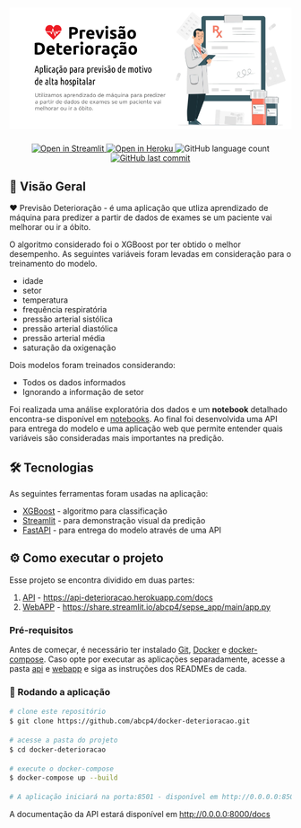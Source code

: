 <h1 align="center">
    <img alt="Previsão Deterioração" title="#PrevisaoDeterioracao" src="./assets/banner.png" />
</h1>

<p align="center">
  <a href="https://share.streamlit.io/abcp4/sepse_app/main/app.py">
    <img alt="Open in Streamlit" src="https://static.streamlit.io/badges/streamlit_badge_black_white.svg">
  </a>
  <a href="https://api-deterioracao.herokuapp.com/docs">
      <img alt="Open in Heroku" src="https://img.shields.io/static/v1?label=Heroku&message=Open API Docs&color=green">
  </a>
  <img alt="GitHub language count" src="https://img.shields.io/github/languages/count/abcp4/docker-deterioracao?color=%2304D361">
  <a href="https://github.com/abcp4/docker-deterioracao/commits/main">
    <img alt="GitHub last commit" src="https://img.shields.io/github/last-commit/abcp4/docker-deterioracao">
  </a>
</p>

## 🔖 Visão Geral

❤️ Previsão Deterioração - é uma aplicação que utliza aprendizado de máquina para predizer a partir de dados de exames se um paciente vai melhorar ou ir a óbito.

O algoritmo considerado foi o XGBoost por ter obtido o melhor desempenho. As seguintes variáveis foram levadas em consideração para o treinamento do modelo.
- idade 
- setor
- temperatura
- frequência respiratória
- pressão arterial sistólica
- pressão arterial diastólica
- pressão arterial média
- saturação da oxigenação

Dois modelos foram treinados considerando:
- Todos os dados informados
- Ignorando a informação de setor

Foi realizada uma análise exploratória dos dados e um **notebook** detalhado encontra-se disponível em [notebooks](notebooks). Ao final foi desenvolvida uma API para entrega do modelo e uma aplicação web que permite entender quais variáveis são consideradas mais importantes na predição.

## 🛠 Tecnologias

As seguintes ferramentas foram usadas na aplicação:

- [XGBoost][docker] - algoritmo para classificação
- [Streamlit][streamlit] - para demonstração visual da predição
- [FastAPI][fastapi] - para entrega do modelo através de uma API


## :gear: Como executar o projeto

Esse projeto se encontra dividido em duas partes:
1. [API](api) - https://api-deterioracao.herokuapp.com/docs
2. [WebAPP](webapp) - https://share.streamlit.io/abcp4/sepse_app/main/app.py

### Pré-requisitos

Antes de começar, é necessário ter instalado [Git](https://git-scm.com), [Docker][docker] e [docker-compose][compose]. Caso opte por executar as aplicações separadamente, acesse a pasta [api](api) e [webapp](webapp) e siga as instruções dos READMEs de cada.

### 🎲 Rodando a aplicação

```bash
# clone este repositório
$ git clone https://github.com/abcp4/docker-deterioracao.git

# acesse a pasta do projeto
$ cd docker-deterioracao

# execute o docker-compose
$ docker-compose up --build

# A aplicação iniciará na porta:8501 - disponível em http://0.0.0.0:8501
```
A documentação da API estará disponível em http://0.0.0.0:8000/docs


[docker]: https://docs.docker.com/engine/install/
[streamlit]: https://streamlit.io/
[fastapi]: https://fastapi.tiangolo.com/
[compose]: https://docs.docker.com/compose/

